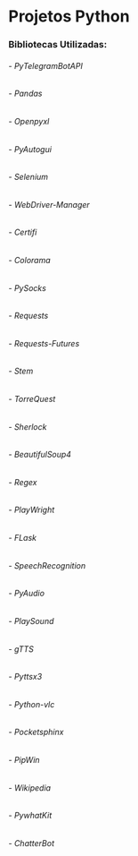# Projetos Python

### Bibliotecas Utilizadas:
###### - PyTelegramBotAPI
###### - Pandas
###### - Openpyxl
###### - PyAutogui
###### - Selenium
###### - WebDriver-Manager
###### - Certifi
###### - Colorama
###### - PySocks
###### - Requests
###### - Requests-Futures
###### - Stem
###### - TorreQuest
###### - Sherlock
###### - BeautifulSoup4
###### - Regex
###### - PlayWright
###### - FLask
###### - SpeechRecognition
###### - PyAudio
###### - PlaySound
###### - gTTS
###### - Pyttsx3
###### - Python-vlc
###### - Pocketsphinx
###### - PipWin
###### - Wikipedia
###### - PywhatKit
###### - ChatterBot
